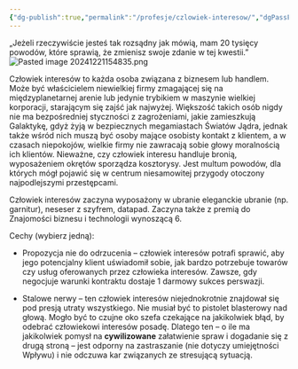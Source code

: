```yaml
---
{"dg-publish":true,"permalink":"/profesje/czlowiek-interesow/","dgPassFrontmatter":true}
---
```


„Jeżeli rzeczywiście jesteś tak rozsądny jak mówią, mam 20 tysięcy powodów, które sprawią, że zmienisz swoje zdanie w tej kwestii.”
![Pasted image 20241221154835.png](/img/user/Obrazy/Pasted%20image%2020241221154835.png)

Człowiek interesów to każda osoba związana z biznesem lub handlem. Może być właścicielem niewielkiej firmy zmagającej się na międzyplanetarnej arenie lub jedynie trybikiem w maszynie wielkiej korporacji, starającym się zajść jak najwyżej. Większość takich osób nigdy nie ma bezpośredniej styczności z zagrożeniami, jakie zamieszkują Galaktykę, gdyż żyją w bezpiecznych megamiastach Światów Jądra, jednak także wśród nich muszą być osoby mające osobisty kontakt z klientem, a w czasach niepokojów, wielkie firmy nie zawracają sobie głowy moralnością ich klientów. Nieważne, czy człowiek interesu handluje bronią, wyposażeniem okrętów sporządza kosztorysy. Jest multum powodów, dla których mógł pojawić się w centrum niesamowitej przygody otoczony najpodlejszymi przestępcami.

Człowiek interesów zaczyna wyposażony w ubranie eleganckie ubranie (np. garnitur), neseser z szyfrem, datapad. Zaczyna także z premią do Znajomości biznesu i technologii wynoszącą 6.

Cechy (wybierz jedną):

- Propozycja nie do odrzucenia – człowiek interesów potrafi sprawić, aby jego potencjalny klient uświadomił sobie, jak bardzo potrzebuje towarów czy usług oferowanych przez człowieka interesów. Zawsze, gdy negocjuje warunki kontraktu dostaje 1 darmowy sukces perswazji.

- Stalowe nerwy – ten człowiek interesów niejednokrotnie znajdował się pod presją utraty wszystkiego. Nie musiał być to pistolet blasterowy nad głową. Mogło być to czujne oko szefa czekające na jakikolwiek błąd, by odebrać człowiekowi interesów posadę. Dlatego ten – o ile ma jakikolwiek pomysł na **cywilizowane** załatwienie spraw i dogadanie się z drugą stroną – jest odporny na zastraszanie (nie dotyczy umiejętności Wpływu) i nie odczuwa kar związanych ze stresującą sytuacją.